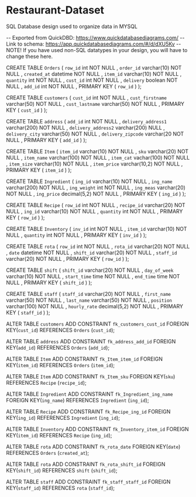 # Restaurant-Dataset
SQL Database design used to organize data in MYSQL


-- Exported from QuickDBD: https://www.quickdatabasediagrams.com/
-- Link to schema: https://app.quickdatabasediagrams.com/#/d/dXU5Kv
-- NOTE! If you have used non-SQL datatypes in your design, you will have to change these here.


CREATE TABLE `Orders` (
    `row_id` int  NOT NULL ,
    `order_id` varchar(10)  NOT NULL ,
    `created_at` datetime  NOT NULL ,
    `item_id` varchar(10)  NOT NULL ,
    `quantity` int  NOT NULL ,
    `cust_id` int  NOT NULL ,
    `delivery` boolean  NOT NULL ,
    `add_id` int  NOT NULL ,
    PRIMARY KEY (
        `row_id`
    )
);

CREATE TABLE `customers` (
    `cust_id` int  NOT NULL ,
    `cust_firstname` varchar(50)  NOT NULL ,
    `cust_lastname` varchar(50)  NOT NULL ,
    PRIMARY KEY (
        `cust_id`
    )
);

CREATE TABLE `address` (
    `add_id` int  NOT NULL ,
    `delivery_address1` varchar(200)  NOT NULL ,
    `delivery_address2` varchar(200)  NULL ,
    `delivery_city` varchar(50)  NOT NULL ,
    `delivery_zipcode` varchar(20  NOT NULL ,
    PRIMARY KEY (
        `add_id`
    )
);

CREATE TABLE `Item` (
    `item_id` varchar(10)  NOT NULL ,
    `sku` varchar(20)  NOT NULL ,
    `item_name` varchar(100)  NOT NULL ,
    `item_cat` vachar(100)  NOT NULL ,
    `item_size` varchar(10)  NOT NULL ,
    `item_price` varchar(10,2)  NOT NULL ,
    PRIMARY KEY (
        `item_id`
    )
);

CREATE TABLE `Ingredient` (
    `ing_id` varchar(10)  NOT NULL ,
    `ing_name` varchar(200)  NOT NULL ,
    `ing_weight` int  NOT NULL ,
    `ing_meas` varchar(20)  NOT NULL ,
    `ing_price` decimal(5,2)  NOT NULL ,
    PRIMARY KEY (
        `ing_id`
    )
);

CREATE TABLE `Recipe` (
    `row_id` int  NOT NULL ,
    `recipe_id` varchar(20)  NOT NULL ,
    `ing_id` varchar(10)  NOT NULL ,
    `quantity` int  NOT NULL ,
    PRIMARY KEY (
        `row_id`
    )
);

CREATE TABLE `Inventory` (
    `inv_id` int  NOT NULL ,
    `item_id` varchar(10)  NOT NULL ,
    `quantity` int  NOT NULL ,
    PRIMARY KEY (
        `inv_id`
    )
);

CREATE TABLE `rota` (
    `row_id` int  NOT NULL ,
    `rota_id` varchar(20)  NOT NULL ,
    `date` datetime  NOT NULL ,
    `shift_id` varchar(20)  NOT NULL ,
    `staff_id` varchar(20)  NOT NULL ,
    PRIMARY KEY (
        `row_id`
    )
);

CREATE TABLE `shift` (
    `shift_id` varchar(20)  NOT NULL ,
    `day_of_week` varchar(10)  NOT NULL ,
    `start_time` time  NOT NULL ,
    `end_time` time  NOT NULL ,
    PRIMARY KEY (
        `shift_id`
    )
);

CREATE TABLE `staff` (
    `staff_id` varchar(20)  NOT NULL ,
    `first_name` varchar(50)  NOT NULL ,
    `last_name` varchar(50)  NOT NULL ,
    `position` varchar(100)  NOT NULL ,
    `hourly_rate` decimal(5,2)  NOT NULL ,
    PRIMARY KEY (
        `staff_id`
    )
);

ALTER TABLE `customers` ADD CONSTRAINT `fk_customers_cust_id` FOREIGN KEY(`cust_id`)
REFERENCES `Orders` (`cust_id`);

ALTER TABLE `address` ADD CONSTRAINT `fk_address_add_id` FOREIGN KEY(`add_id`)
REFERENCES `Orders` (`add_id`);

ALTER TABLE `Item` ADD CONSTRAINT `fk_Item_item_id` FOREIGN KEY(`item_id`)
REFERENCES `Orders` (`item_id`);

ALTER TABLE `Item` ADD CONSTRAINT `fk_Item_sku` FOREIGN KEY(`sku`)
REFERENCES `Recipe` (`recipe_id`);

ALTER TABLE `Ingredient` ADD CONSTRAINT `fk_Ingredient_ing_name` FOREIGN KEY(`ing_name`)
REFERENCES `Ingredient` (`ing_id`);

ALTER TABLE `Recipe` ADD CONSTRAINT `fk_Recipe_ing_id` FOREIGN KEY(`ing_id`)
REFERENCES `Ingredient` (`ing_id`);

ALTER TABLE `Inventory` ADD CONSTRAINT `fk_Inventory_item_id` FOREIGN KEY(`item_id`)
REFERENCES `Recipe` (`ing_id`);

ALTER TABLE `rota` ADD CONSTRAINT `fk_rota_date` FOREIGN KEY(`date`)
REFERENCES `Orders` (`created_at`);

ALTER TABLE `rota` ADD CONSTRAINT `fk_rota_shift_id` FOREIGN KEY(`shift_id`)
REFERENCES `shift` (`shift_id`);

ALTER TABLE `staff` ADD CONSTRAINT `fk_staff_staff_id` FOREIGN KEY(`staff_id`)
REFERENCES `rota` (`staff_id`);


